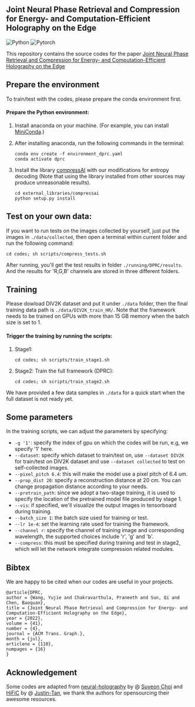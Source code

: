  ## Joint Neural Phase Retrieval and Compression for Energy- and Computation-Efficient Holography on the Edge

![Python](https://img.shields.io/badge/Python->=3.6-Blue?logo=python)  ![Pytorch](https://img.shields.io/badge/PyTorch-==1.6.0-Red?logo=pytorch)

This repository contains the source codes for the paper [Joint Neural Phase Retrieval and Compression for Energy- and Computation-Efficient Holography on the Edge](https://dl.acm.org/doi/10.1145/3528223.3530070)

## Prepare the environment
To train/test with the codes, please prepare the conda environment first.
#### Prepare the Python environment:
     
1) Install anaconda on your machine. (For example, you can install [MiniConda](https://docs.conda.io/en/latest/miniconda.html).) 

2) After installing anaconda, run the following commands in the terminal:
        
    ```
    conda env create -f environment_dprc.yaml  
    conda activate dprc
    ```
3) Install the library [compressAI](https://github.com/InterDigitalInc/CompressAI) with our modifications for entropy decoding (Note that using the library installed from other sources may produce unreasonable results).
    ```
    cd external_libraries/compressai
    python setup.py install 
    ```
    

## Test on your own data:
If you want to run tests on the images collected by yourself, just put the images in ```./data/collected```, then open a terminal within current folder and run the following command:

```
cd codes; sh scripts/compress_tests.sh
```
After running, you'll get the test results in folder ```./running/DPRC/results```. And the results for 'R,G,B' channels are stored in three different folders. 


## Training

Please dowload DIV2K dataset and put it under ```./data``` folder, then the final training data path is ```./data/DIV2K_train_HR/```. Note that the framework needs to be trained on GPUs with more than 15 GB memory when the batch size is set to 1.

#### Trigger the training by running the scripts:
1) Stage1:
    ```
    cd codes; sh scripts/train_stage1.sh
    ```
2) Stage2: Train the full framework (DPRC):
    ```
    cd codes; sh scripts/train_stage2.sh
    ```
We have provided a few data samples in ```./data``` for a quick start when the full dataset is not ready yet.


## Some parameters
In the training scripts, we can adjust the parameters by specifying:
*  ```-g '1'```:  specify the index of gpu on which the codes will be run, e.g, we specify '1' here.
* ```--dataset```: specify which dataset to train/test on, use ```--dataset DIV2K``` for train/test on DIV2K dataset and use ```--dataset collected``` to test on self-collected images.
* ```--pixel_pitch 6.4```: this will make the model use a pixel pitch of 6.4 um.
* ```--prop_dist 20```: specify a reconstruction distance at 20 cm. You can change propagation distance according to your needs.
* ```--pretrain_path```: since we adopt a two-stage training, it is used to specify the location of the pretrained model file produced by stage 1. 
* ```--vis```: if specified, we'll visualize the output images in tensorboard during training.
* ```--batch_size 1```: the batch size used for training or test.
* ```--lr 1e-4```: set the learning rate used for training the framework.
* ```--channel r```: specify the channel of training image and corresponding wavelength, the supported choices include 'r', 'g' and 'b'.
* ```--compress```: this must be specified during training and test in stage2, which will let the network integrate compression related modules.



## Bibtex
We are happy to be cited when our codes are useful in your projects.
```
@article{DPRC,
author = {Wang, Yujie and Chakravarthula, Praneeth and Sun, Qi and Chen, Baoquan},
title = {Joint Neural Phase Retrieval and Compression for Energy- and Computation-Efficient Holography on the Edge},
year = {2022},
volume = {41},
number = {4},
journal = {ACM Trans. Graph.},
month = {jul},
articleno = {110},
numpages = {16}
}
```

## Acknowledgement
Some codes are adapted from [neural-holography](https://github.com/computational-imaging/neural-holography) by @ [Suyeon Choi](https://github.com/choisuyeon) and [HiFiC](https://github.com/Justin-Tan/high-fidelity-generative-compression) by @ [Justin-Tan](
https://github.com/Justin-Tan), we thank the authors for opensourcing their awesome resources.

